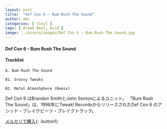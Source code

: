 ```yaml
---
layout: post
title:  "Def Con 6 – Bum Rush The Sound"
author: mmr
categories: [ Vinyl ]
tags: [ Break Beat, Acid ]
image: ../assets/images/Def Con 6 – Bum Rush The Sound.jpg
---
```


#### Def Con 6 – Bum Rush The Sound

#### Tracklist
```md
A. Bum Rush The Sound

B1. Groovy Tweaks

B2. Metal Atmoshphere (Remix)
```

Def Con 6 はBrandon SmithとJohn Sextonによるユニット。
「Bum Rush The Sound」は、1998年にTweak! RecordsからリリースされたDef Con 6 のアシッド・ブレイクビーツ・ブレイクトラック。

[メルカリで購入](https://jp.mercari.com/item/m41245922481){: .button1}

